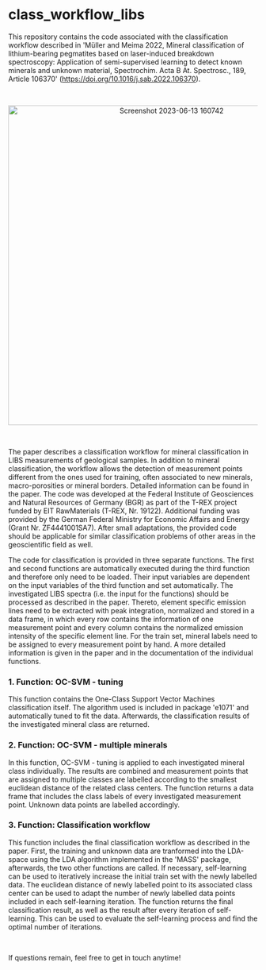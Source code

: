 # class_workflow_libs

This repository contains the code associated with the classification workflow described in 'Müller and Meima 2022, Mineral classification of lithium-bearing pegmatites based on laser-induced breakdown spectroscopy: Application of semi-supervised learning to detect known minerals and unknown material, Spectrochim. Acta B At. Spectrosc., 189, Article 106370' (https://doi.org/10.1016/j.sab.2022.106370).

<br />

[<p align="center"><img width="644" alt="Screenshot 2023-06-13 160742" src="https://github.com/dudelguy/class_workflow_libs/assets/130980491/ee8b2ca3-b660-41c2-88e9-ad7c33352b8b"></p>](https://doi.org/10.1016/j.sab.2022.106370)

<br />

The paper describes a classification workflow for mineral classification in LIBS measurements of geological samples. In addition to mineral classification, the workflow allows the detection of measurement points different from the ones used for training, often associated to new minerals, macro-porosities or mineral borders. Detailed information can be found in the paper. The code was developed at the Federal Institute of Geosciences and Natural Resources of Germany (BGR) as part of the T-REX project funded by EIT RawMaterials (T-REX, Nr. 19122). Additional funding was provided by the German Federal Ministry for Economic Affairs and Energy (Grant Nr. ZF4441001SA7).
After small adaptations, the provided code should be applicable for similar classification problems of other areas in the geoscientific field as well.

The code for classification is provided in three separate functions. The first and second functions are automatically executed during the third function and therefore only need to be loaded. Their input variables are dependent on the input variables of the third function and set automatically. The investigated LIBS spectra (i.e. the input for the functions) should be processed as described in the paper. Thereto, element specific emission lines need to be extracted with peak integration, normalized and stored in a data frame, in which every row contains the information of one measurement point and every column contains the normalized emission intensity of the specific element line. For the train set, mineral labels need to be assigned to every measurement point by hand.
A more detailed information is given in the paper and in the documentation of the individual functions.

### 1. Function: OC-SVM - tuning
This function contains the One-Class Support Vector Machines classification itself. The algorithm used is included in package 'e1071' and automatically tuned to fit the data. 
Afterwards, the classification results of the investigated mineral class are returned.

### 2. Function: OC-SVM - multiple minerals
In this function, OC-SVM - tuning is applied to each investigated mineral class individually. The results are combined and measurement points that are assigned to multiple classes are labelled according to the smallest euclidean distance of the related class centers. 
The function returns a data frame that includes the class labels of every investigated measurement point. Unknown data points are labelled accordingly.

### 3. Function: Classification workflow
This function includes the final classification workflow as described in the paper. First, the training and unknown data are tranformed into the LDA-space using the LDA algorithm implemented in the 'MASS' package, afterwards, the two other functions are called. If necessary, self-learning can be used to iteratively increase the initial train set with the newly labelled data. The euclidean distance of newly labelled point to its associated class center can be used to adapt the number of newly labelled data points included in each self-learning iteration. 
The function returns the final classification result, as well as the result after every iteration of self-learning. This can be used to evaluate the self-learning process and find the optimal number of iterations. 

<br />

If questions remain, feel free to get in touch anytime!
